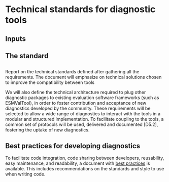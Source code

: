 # Technical standards for diagnostic tools

## Inputs

## The standard

##

Report on the technical standards defined after gathering all the requirements.
The document will emphasize on technical solutions chosen to improve the
compatibility between tools

We will also define the technical architecture required to plug other diagnostic packages to existing evaluation software frameworks (such as ESMValTool), in order to foster contribution and acceptance of new diagnostics developed by the community. These requirements will be selected to allow a wide range of diagnostics to interact with the tools in a modular and structured implementation. To facilitate coupling to the tools, a common set of protocols will be used, delivered and documented [D5.2], fostering the uptake of new diagnostics.

## Best practices for developing diagnostics

To facilitate code integration, code sharing between developers, reusability,
easy maintenance, and readability, a document with [best practices](best_practices.md)
is available.
This includes recommendations on the standards and style to use when writing code.
